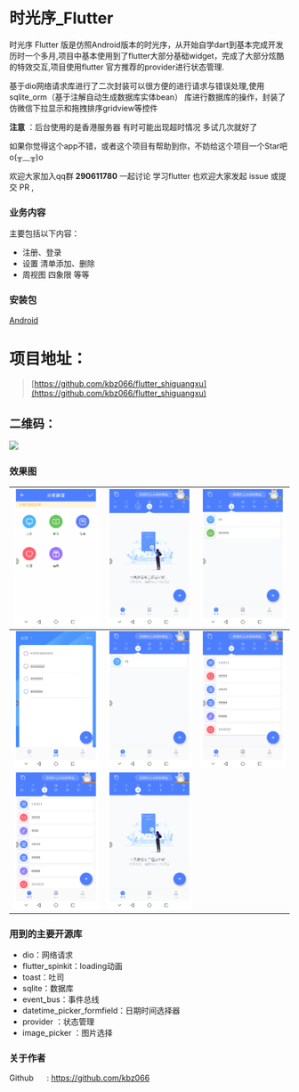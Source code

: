 # 时光序_Flutter
时光序 Flutter 版是仿照Android版本的时光序，从开始自学dart到基本完成开发历时一个多月,项目中基本使用到了flutter大部分基础widget，完成了大部分炫酷的特效交互,项目使用flutter 官方推荐的provider进行状态管理.

基于dio网络请求库进行了二次封装可以很方便的进行请求与错误处理,使用 sqlite_orm（基于注解自动生成数据库实体bean） 库进行数据库的操作，封装了仿微信下拉显示和拖拽排序gridview等控件

**注意** ：后台使用的是香港服务器 有时可能出现超时情况 多试几次就好了

如果你觉得这个app不错，或者这个项目有帮助到你，不妨给这个项目一个Star吧 o(╥﹏╥)o

欢迎大家加入qq群 **290611780** 一起讨论 学习flutter
也欢迎大家发起 issue 或提交 PR ,

### 业务内容
主要包括以下内容：
- 注册、登录 
- 设置  清单添加、删除 
- 周视图 四象限 等等


### 安装包
[Android](https://www.pgyer.com/C9lo)

# 项目地址：
 > [https://github.com/kbz066/flutter_shiguangxu](https://github.com/kbz066/flutter_shiguangxu)
 ## 二维码：
 
![](https://user-gold-cdn.xitu.io/2019/8/29/16cdb374c234e4e3?w=210&h=210&f=png&s=5220)

### 效果图





|![](./gif/1.gif)| ![](./gif/2.gif) | ![](./gif/3.gif)|
| --- | --- | --- |
| ![](./gif/4.gif) | ![](./gif/5.gif)| ![](./gif/6.gif)|
| ![](./gif/7.gif) | ![](./gif/8.gif) | 


### 用到的主要开源库
- dio：网络请求
- flutter_spinkit：loading动画
- toast：吐司
- sqlite：数据库
- event_bus：事件总线
- datetime_picker_formfield：日期时间选择器
- provider ：状态管理
- image_picker ：图片选择



### 关于作者


Github &nbsp;&nbsp;&nbsp;&nbsp;&nbsp;: https://github.com/kbz066


